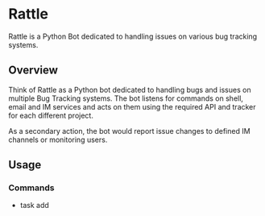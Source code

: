# Rattle

Rattle is a Python Bot dedicated to handling issues on various bug tracking systems.

## Overview

Think of Rattle as a Python bot dedicated to handling bugs and issues on multiple Bug Tracking systems. The bot listens for commands on shell, email and IM services and acts on them using the required API and tracker for each different project.

As a secondary action, the bot would report issue changes to defined IM channels or monitoring users.

## Usage

### Commands

* task add <string>